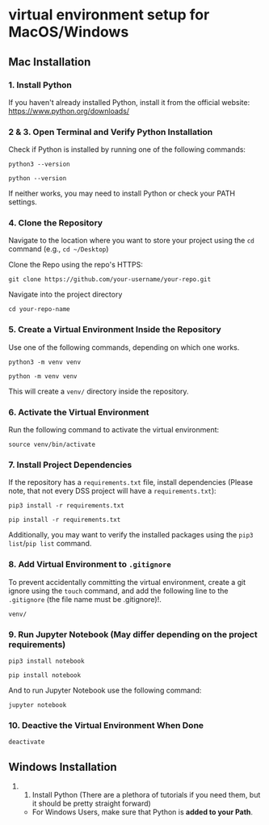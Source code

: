 # virtual environment setup for MacOS/Windows

## Mac Installation

### 1. Install Python
If you haven't already installed Python, install it from the official website: https://www.python.org/downloads/

### 2 & 3. Open Terminal and Verify Python Installation
Check if Python is installed by running one of the following commands:
```
python3 --version
```
```
python --version
```
If neither works, you may need to install Python or check your PATH settings.

### 4. Clone the Repository
Navigate to the location where you want to store your project using the `cd` command (e.g., `cd ~/Desktop`)

Clone the Repo using the repo's HTTPS:
```
git clone https://github.com/your-username/your-repo.git
```

Navigate into the project directory
```
cd your-repo-name
```

### 5. Create a Virtual Environment Inside the Repository
Use one of the following commands, depending on which one works.
```
python3 -m venv venv
```
```
python -m venv venv
```
This will create a `venv/` directory inside the repository. 

### 6. Activate the Virtual Environment
Run the following command to activate the virtual environment:
```
source venv/bin/activate
```

### 7. Install Project Dependencies
If the repository has a `requirements.txt` file, install dependencies (Please note, that not every DSS project will have a `requirements.txt`):
```
pip3 install -r requirements.txt
```
```
pip install -r requirements.txt
```

Additionally, you may want to verify the installed packages using the `pip3 list`/`pip list` command.

### 8. Add Virtual Environment to `.gitignore`
To prevent accidentally committing the virtual environment, create a git ignore using the `touch` command, and add the following line to the `.gitignore` (the file name must be .gitignore)!.
```
venv/
```

### 9. Run Jupyter Notebook (May differ depending on the project requirements)
```
pip3 install notebook
```
```
pip install notebook
```
And to run Jupyter Notebook use the following command:
```
jupyter notebook
```

### 10. Deactive the Virtual Environment When Done
```
deactivate
```

## Windows Installation
1. 1. Install Python (There are a plethora of tutorials if you need them, but it should be pretty straight forward)
     * For Windows Users, make sure that Python is **added to your Path**. 
